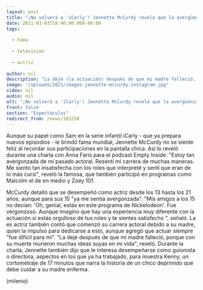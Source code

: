 ```yaml
---
layout: post
title: "¡No volverá a 'iCarly'! Jennette McCurdy revela que la avergüenza su pasado actoral"
date: 2021-03-03T18:46:00.000-06:00
tags:
  
  - Fama
  
  - television
  
  - actriz
  
author: nil
description: "La dejé (la actuación) después de que mi madre falleció, porque con su muerte murieron muchas ideas suyas en mi vida, reveló la famosa. "
image: "/uploads/2021/images-jennette-mccurdy-instagram.jpg"
video: nil
audio: nil
alt: "¡No volverá a 'iCarly'! Jennette McCurdy revela que la avergüenza su pasado actoral"
front: false
section: "Espectáculos"
redirect_from: /news/183250
---
```


Aunque su papel como Sam en la serie infantil iCarly - que ya prepara nuevos episodios - le brindó fama mundial, Jennette McCurdy no se siente feliz al recordar sus participaciones en la pantalla chica. Así lo reveló durante una charla con Anna Faris para el podcast Empty Inside. "Estoy tan avergonzada de mi pasado actoral. Resentí mi carrera de muchas maneras. Me siento tan insatisfecha con los roles que interpreté y sentí que eran de lo más cursi", reveló la famosa, que también participó en programas como Malcolm el de en medio y Zoey 101. 

McCurdy detalló que se desempeñó como actriz desde los 13 hasta los 21 años, aunque para sus 15 "ya me sentía avergonzada". "Mis amigos a los 15 no decían: 'Oh, genial, estás en este programa de Nickelodeon'. Fue vergonzoso. Aunque imagino que hay una experiencia muy diferente con la actuación si estás orgulloso de tus roles y te sientes satisfecho ", señaló. 
La ex actriz también contó que comenzó su carrera actoral debido a su madre, quien la impulsó para dedicarse a esto, aunque agregó que actuar siempre "fue difícil para mí". "La dejé después de que mi madre falleció, porque con su muerte murieron muchas ideas suyas en mi vida", reveló. Durante la charla, Jennette también dijo que le interesa desempeñarse como guionista o directora, aspectos en los que ya ha trabajado, para muestra Kenny, un cortometraje de 17 minutos que narra la historia de un chico deprimido que debe cuidar a su madre enferma. 

(milenio)